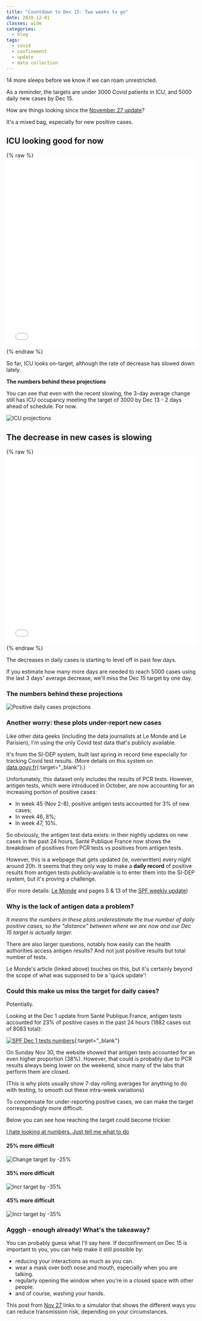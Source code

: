```yaml
---
title: "Countdown to Dec 15: Two weeks to go"
date: 2020-12-01
classes: wide
categories:
  - blog
tags:
  - covid
  - confinement
  - update
  - data collection
---
```


14 more sleeps before we know if we can roam unrestricted.

As a reminder, the targets are under 3000 Covid patients in ICU, and 5000 daily new cases by Dec 15.

How are things looking since the [November 27 update](2020-11-28-nov-27-update.md)?

It's a mixed bag, especially for new positive cases.

## ICU looking good for now

{% raw %}<iframe width="100%" height="500" frameborder="0" scrolling="no" src="//plotly.com/~limegimlet/586.embed?showlink=false"></iframe> {% endraw %}

So far, ICU looks on-target, although the rate of decrease has slowed down lately.

**The numbers behind these projections**

You can see that even with the recent slowing, the 3-day average change still has ICU occupancy meeting the target of 3000 by Dec 13 - 2 days ahead of schedule. For now.

![ICU projections](../../assets/images/2020/dec1_rea_projections.png)

## The decrease in new cases is slowing

{% raw %}<iframe width="100%" height="500" frameborder="0" scrolling="no" src="//plotly.com/~limegimlet/593.embed?showlink=false"></iframe> {% endraw %}

The decreases in daily cases is starting to level off in past few days.

If you estimate how many more days are needed to reach 5000 cases using the last 3 days' average decrease, we'll miss the Dec 15 target by one day.

### The numbers behind these projections

![Positive daily cases projections](https://limegimlet.github.io/learning/assets/images/2020/dec1_pos_projections.png)

### Another worry: these plots under-report new cases

Like other data geeks (including the data journalists at Le Monde and Le Parisien), I'm using the only Covid test data that's publicly available.

It's from the SI-DEP system, built last spring in record time especially for tracking Covid test results. (More details on this system on [data.gouv.fr](https://www.data.gouv.fr/en/datasets/donnees-relatives-aux-resultats-des-tests-virologiques-covid-19/){:target="_blank"}.)

Unfortunately, this dataset only includes the results of PCR tests. However, antigen tests, which were introduced in October, are now accounting for an increasing portion of positive cases:

* In week 45 (Nov 2-8), positive antigen tests accounted for 3% of new cases;
* In week 46, 8%;
* In week 47, 10%.

So obviously, the antigen test data exists: in their nightly updates on new cases in the past 24 hours, Santé Publique France now shows the breakdown of positives from PCR tests vs positives from antigen tests.

 However, this is a webpage that gets updated (ie, overwritten) every night around 20h. It seems that they only way to make a **daily record** of positive results from antigen tests publicly-available is to enter them into the SI-DEP system, but it's proving a challenge.

 (For more details: [Le Monde](https://www.lemonde.fr/les-decodeurs/article/2020/11/27/comment-les-tests-antigeniques-compliquent-les-calculs-d-indicateurs-cles-de-l-epidemie-de-covid-19_6061414_4355770.html) and pages 5 & 13 of the [SPF weekly update](https://www.santepubliquefrance.fr/maladies-et-traumatismes/maladies-et-infections-respiratoires/infection-a-coronavirus/documents/bulletin-national/covid-19-point-epidemiologique-du-26-novembre-2020))

### Why is the lack of antigen data a problem?

*It means the numbers in these plots underestimate the true number of daily positive cases, so the "distance" between where we are now and our Dec 15 target is actually larger.*

There are also larger questions, notably how easily can the health authorities access antigen results? And not just positive results but total number of tests.

Le Monde's article (linked above) touches on this, but it's certainly beyond the scope of what was supposed to be a 'quick update'!

### Could this make us miss the target for daily cases?

Potentially.

Looking at the Dec 1 update from Santé Publique France, antigen tests accounted for 23% of positive cases in the past 24 hours (1882 cases out of 8083 total):

[![SPF Dec 1 tests numbers](../../assets/images/2020/dec1_SPF_update.png)](https://www.santepubliquefrance.fr/dossiers/coronavirus-covid-19/coronavirus-chiffres-cles-et-evolution-de-la-covid-19-en-france-et-dans-le-monde#block-266151){:target="_blank"}

On Sunday Nov 30, the website showed that antigen tests accounted for an even higher proportion (38%). However, that could is probably due to PCR results always being lower on the weekend, since many of the labs that perform them are closed.

(This is why plots usually show 7-day rolling averages for anything to do with testing, to smooth out these intra-week variations)

To compensate for under-reporting positive cases, we can make the target correspondingly more difficult.

Below you can see how reaching the target could become trickier.

[I hate looking at numbers. Just tell me what to do](#agggh---enough-already-whats-the-takeaway)

#### 25% more difficult

![Change target by -25%](https://limegimlet.github.io/learning/assets/images/2020/dec1_pos_3750_target.png)

#### 35% more difficult

![Incr target by -35%](https://limegimlet.github.io/learning/assets/images/2020/dec1_pos_3250_target.png)

#### 45% more difficult

![Incr target by -35%](https://limegimlet.github.io/learning/assets/images/2020/dec1_pos_2750_target.png)

### Agggh - enough already! What's the takeaway?

You can probably guess what I'll say here. If deconfinement on Dec 15 is important to you, you can help make it still possible by:

* reducing your interactions as much as you can.
* wear a mask over both nose and mouth, especially when you are talking.
* regularly opening the window when you're in a closed space with other people.
* and of course, washing your hands.

This post from [Nov 27](2020-11-27-safer-visits.md) links to a simulator that shows the different ways you can reduce transmission risk, depending on your circumstances.
